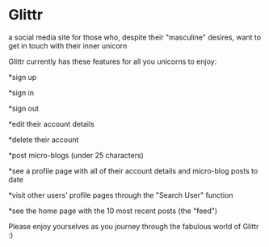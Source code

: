 # Glittr

a social media site for those who, despite their "masculine" desires, want to get in touch with their inner unicorn


Glittr currently has these features for all you unicorns to enjoy:

*sign up

*sign in

*sign out

*edit their account details

*delete their account

*post micro-blogs (under 25 characters)

*see a profile page with all of their account details and micro-blog posts to date

*visit other users' profile pages through the "Search User" function

*see the home page with the 10 most recent posts (the "feed")


Please enjoy yourselves as you journey through the fabulous world of Glittr :)
